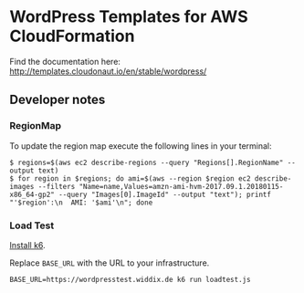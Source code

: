 # WordPress Templates for AWS CloudFormation

Find the documentation here: http://templates.cloudonaut.io/en/stable/wordpress/

## Developer notes

### RegionMap
To update the region map execute the following lines in your terminal:

```
$ regions=$(aws ec2 describe-regions --query "Regions[].RegionName" --output text)
$ for region in $regions; do ami=$(aws --region $region ec2 describe-images --filters "Name=name,Values=amzn-ami-hvm-2017.09.1.20180115-x86_64-gp2" --query "Images[0].ImageId" --output "text"); printf "'$region':\n  AMI: '$ami'\n"; done
```

### Load Test

[Install k6](https://k6.readme.io/docs).

Replace `BASE_URL` with the URL to your infrastructure.

```
BASE_URL=https://wordpresstest.widdix.de k6 run loadtest.js 
```
